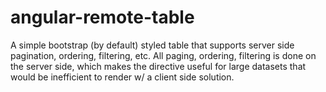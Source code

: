 angular-remote-table
====================

A simple bootstrap (by default) styled table that supports server side pagination, ordering, filtering, etc.  All paging, ordering, filtering is done on the server side, which makes the directive useful for large datasets that would be inefficient to render w/ a client side solution.
